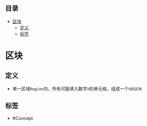 <!-- START doctoc generated TOC please keep comment here to allow auto update -->
<!-- DON'T EDIT THIS SECTION, INSTEAD RE-RUN doctoc TO UPDATE -->
## 目录

- [区块](#%E5%8C%BA%E5%9D%97)
  - [定义](#%E5%AE%9A%E4%B9%89)
  - [标签](#%E6%A0%87%E7%AD%BE)

<!-- END doctoc generated TOC please keep comment here to allow auto update -->

# 区块

## 定义

- 单一区域`Region`内，所有可能填入数字`X`的单元格，组成一个`X的区块`

## 标签

- #Concept
